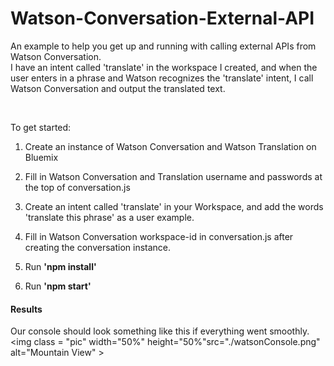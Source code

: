 # Watson-Conversation-External-API

An example to help you get up and running with calling external APIs from Watson Conversation.
<br>
I have an intent
called 'translate' in the workspace I created, and when the user enters in a phrase and Watson recognizes the
'translate' intent, I call Watson Conversation and output the translated text.

<br>

To get started:

1) Create an instance of Watson Conversation and Watson Translation on Bluemix

2) Fill in Watson Conversation and Translation username and passwords at the top of conversation.js

3) Create an intent called 'translate' in your Workspace, and add the words 'translate this phrase' as a user example.

4) Fill in Watson Conversation workspace-id in conversation.js after creating the conversation instance.

5) Run <b> 'npm install' </b>

6) Run <b> 'npm start' </b>

<b><h4 id="setup">Results</h4></b>

Our console should look something like this if everything went smoothly. <img class = "pic" width="50%" height="50%"src="./watsonConsole.png" alt="Mountain View" >

